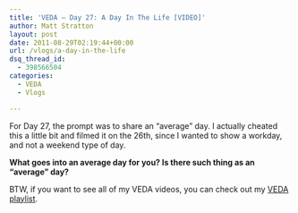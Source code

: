 ```yaml
---
title: 'VEDA – Day 27: A Day In The Life [VIDEO]'
author: Matt Stratton
layout: post
date: 2011-08-29T02:19:44+00:00
url: /vlogs/a-day-in-the-life
dsq_thread_id:
  - 398566504
categories:
  - VEDA
  - Vlogs

---
```

For Day 27, the prompt was to share an &#8220;average&#8221; day. I actually cheated this a little bit and filmed it on the 26th, since I wanted to show a workday, and not a weekend type of day.



**What goes into an average day for you? Is there such thing as an &#8220;average&#8221; day?**

BTW, if you want to see all of my VEDA videos, you can check out my <a href="http://www.youtube.com/playlist?list=PL20722ABC7A7D3679" target="_blank">VEDA playlist</a>.